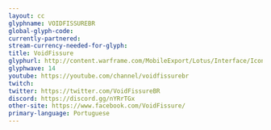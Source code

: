 ```yaml
---
layout: cc
glyphname: VOIDFISSUREBR
global-glyph-code: 
currently-partnered: 
stream-currency-needed-for-glyph: 
title: VoidFissure
glyphurl: http://content.warframe.com/MobileExport/Lotus/Interface/Icons/Player/ContentCreators/VoidFissureBR.png
glyphwave: 14
youtube: https://youtube.com/channel/voidfissurebr
twitch: 
twitter: https://twitter.com/VoidFissureBR
discord: https://discord.gg/nYRrTGx
other-site: https://www.facebook.com/VoidFissure/
primary-language: Portuguese
---
```


